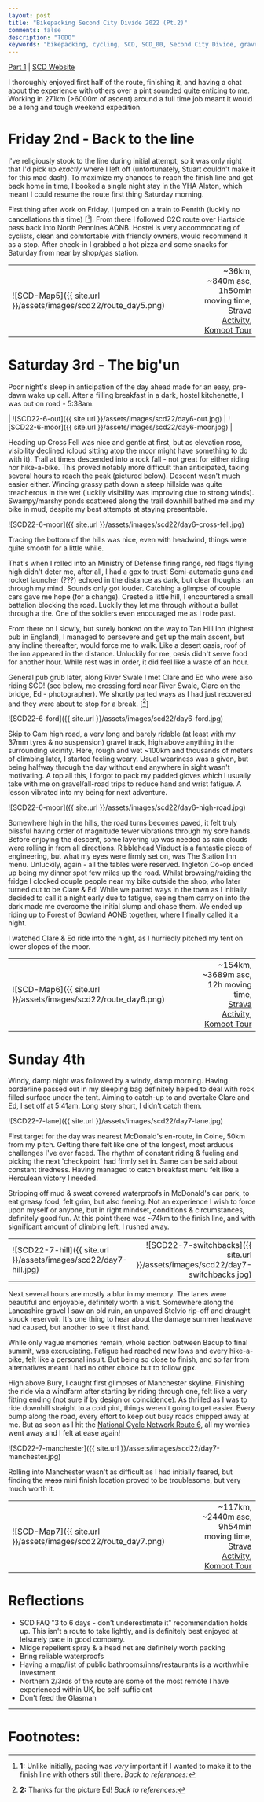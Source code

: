 ```yaml
---
layout: post
title: "Bikepacking Second City Divide 2022 (Pt.2)"
comments: false
description: "TODO"
keywords: "bikepacking, cycling, SCD, SCD_00, Second City Divide, gravel, Glasgow, Manchester, travel, leisure, 2022, Scotland, rough stuff, YHA Alston, Cross Fell, hike-a-bike, Tan Hill Inn, Cam high road, Ribblehead Viaduct, Forest of Bowland"
---
```


[Part 1](http://tomaskul.github.io/2022/bikepacking-second-city-divide-pt1/) | [SCD Website](https://www.secondcitydivide.cc/)

I thoroughly enjoyed first half of the route, finishing it, and having a chat about the experience with others over a pint sounded quite enticing to me. Working in 271km (>6000m of ascent) around a full time job meant it would be a long and tough weekend expedition.

# Friday 2nd - Back to the line
I've religiously stook to the line during initial attempt, so it was only right that I'd pick up _exactly_ where I left off (unfortunately, Stuart couldn't make it for this mad dash). To maximize my chances to reach the finish line and get back home in time, I booked a single night stay in the YHA Alston, which meant I could resume the route first thing Saturday morning.

First thing after work on Friday, I jumped on a train to Penrith (luckily no cancellations this time) [[^1]]. From there I followed C2C route over Hartside pass back into North Pennines AONB. Hostel is very accommodating of cyclists, clean and comfortable with friendly owners, would recommend it as a stop. After check-in I grabbed a hot pizza and some snacks for Saturday from near by shop/gas station.

| | |
| :--- | ---: |
| ![SCD-Map5]({{ site.url }}/assets/images/scd22/route_day5.png) | ~36km, ~840m asc,<br/> 1h50min moving time, <br/> [Strava Activity](https://www.strava.com/activities/7743490408), [Komoot Tour](https://www.komoot.com/tour/912619608)|

# Saturday 3rd - The big'un
Poor night's sleep in anticipation of the day ahead made for an easy, pre-dawn wake up call. After a filling breakfast in a dark, hostel kitchenette, I was out on road - 5:38am.

| ![SCD22-6-out]({{ site.url }}/assets/images/scd22/day6-out.jpg) | ![SCD22-6-moor]({{ site.url }}/assets/images/scd22/day6-moor.jpg) |

Heading up Cross Fell was nice and gentle at first, but as elevation rose, visibility declined (cloud sitting atop the moor might have something to do with it). Trail at times descended into a rock fall - not great for either riding nor hike-a-bike. This proved notably more difficult than anticipated, taking several hours to reach the peak (pictured below). Descent wasn't much easier either. Winding grassy path down a steep hillside was quite treacherous in the wet (luckily visibility was improving due to strong winds). Swampy/marshy ponds scattered along the trail downhill bathed me and my bike in mud, despite my best attempts at staying presentable.

![SCD22-6-moor]({{ site.url }}/assets/images/scd22/day6-cross-fell.jpg)

Tracing the bottom of the hills was nice, even with headwind, things were quite smooth for a little while. 

That's when I rolled into an Ministry of Defense firing range, red flags flying high didn't deter me, after all, I had a gpx to trust! Semi-automatic guns and rocket launcher (???) echoed in the distance as dark, but clear thoughts ran through my mind. Sounds only got louder. Catching a glimpse of couple cars gave me hope (for a change). Crested a little hill, I encountered a small battalion blocking the road. Luckily they let me through without a bullet through a tire. One of the soldiers even encouraged me as I rode past.

From there on I slowly, but surely bonked on the way to Tan Hill Inn (highest pub in England), I managed to persevere and get up the main ascent, but any incline thereafter, would force me to walk. Like a desert oasis, roof of the inn appeared in the distance. Unluckily for me, oasis didn't serve food for another hour. While rest was in order, it did feel like a waste of an hour.

General pub grub later, along River Swale I met Clare and Ed who were also riding SCD! (see below, me crossing ford near River Swale, Clare on the bridge, Ed - photographer). We shortly parted ways as I had just recovered and they were about to stop for a break. [[^2]]

![SCD22-6-ford]({{ site.url }}/assets/images/scd22/day6-ford.jpg)

Skip to Cam high road, a very long and barely ridable (at least with my 37mm tyres & no suspension) gravel track, high above anything in the surrounding vicinity. Here, rough and wet ~100km and thousands of meters of climbing later, I started feeling weary. Usual weariness was a given, but being halfway through the day without end anywhere in sight wasn't motivating. A top all this, I forgot to pack my padded gloves which I usually take with me on gravel/all-road trips to reduce hand and wrist fatigue. A lesson vibrated into my being for next adventure.

![SCD22-6-moor]({{ site.url }}/assets/images/scd22/day6-high-road.jpg)

Somewhere high in the hills, the road turns becomes paved, it felt truly blissful having order of magnitude fewer vibrations through my sore hands. Before enjoying the descent, some layering up was needed as rain clouds were rolling in from all directions. Ribblehead Viaduct is a fantastic piece of engineering, but what my eyes were firmly set on, was The Station Inn menu. Unluckily, again - all the tables were reserved. Ingleton Co-op ended up being my dinner spot few miles up the road. Whilst browsing/raiding the fridge I clocked couple people near my bike outside the shop, who later turned out to be Clare & Ed! While we parted ways in the town as I initially decided to call it a night early due to fatigue, seeing them carry on into the dark made me overcome the initial slump and chase them. We ended up riding up to Forest of Bowland AONB together, where I finally called it a night.

I watched Clare & Ed ride into the night, as I hurriedly pitched my tent on lower slopes of the moor.

|||
| :--- | ---: |
| ![SCD-Map6]({{ site.url }}/assets/images/scd22/route_day6.png) | ~154km, ~3689m asc,<br/> 12h moving time, <br/> [Strava Activity](https://www.strava.com/activities/7751675430), [Komoot Tour](https://www.komoot.com/tour/914602467)|


# Sunday 4th
Windy, damp night was followed by a windy, damp morning. Having borderline passed out in my sleeping bag definitely helped to deal with rock filled surface under the tent. Aiming to catch-up to and overtake Clare and Ed, I set off at 5:41am. Long story short, I didn't catch them.

![SCD22-7-lane]({{ site.url }}/assets/images/scd22/day7-lane.jpg)

First target for the day was nearest McDonald's en-route, in Colne, 50km from my pitch. Getting there felt like one of the longest, most arduous challenges I've ever faced. The rhythm of constant riding & fueling and picking the next 'checkpoint' had firmly set in. Same can be said about constant tiredness. Having managed to catch breakfast menu felt like a Herculean victory I needed.

Stripping off mud & sweat covered waterproofs in McDonald's car park, to eat greasy food, felt grim, but also freeing. Not an experience I wish to force upon myself or anyone, but in right mindset, conditions & circumstances, definitely good fun. At this point there was ~74km to the finish line, and with significant amount of climbing left, I rushed away.

|||
| :--- | ---: |
| ![SCD22-7-hill]({{ site.url }}/assets/images/scd22/day7-hill.jpg) | ![SCD22-7-switchbacks]({{ site.url }}/assets/images/scd22/day7-switchbacks.jpg) |

Next several hours are mostly a blur in my memory. The lanes were beautiful and enjoyable, definitely worth a visit. Somewhere along the Lancashire gravel I saw an old ruin, an unpaved Stelvio rip-off and draught struck reservoir. It's one thing to hear about the damage summer heatwave had caused, but another to see it first hand.

While only vague memories remain, whole section between Bacup to final summit, was excruciating. Fatigue had reached new lows and every hike-a-bike, felt like a personal insult. But being so close to finish, and so far from alternatives meant I had no other choice but to follow gpx.

High above Bury, I caught first glimpses of Manchester skyline. Finishing the ride via a windfarm after starting by riding through one, felt like a very fitting ending (not sure if by design or coincidence). As thrilled as I was to ride downhill straight to a cold pint, things weren't going to get easier. Every bump along the road, every effort to keep out busy roads chipped away at me. But as soon as I hit the [National Cycle Network Route 6](https://www.sustrans.org.uk/find-a-route-on-the-national-cycle-network/route-6/), all my worries went away and I felt at ease again!

![SCD22-7-manchester]({{ site.url }}/assets/images/scd22/day7-manchester.jpg)

Rolling into Manchester wasn't as difficult as I had initially feared, but finding the ~~mass~~ mini finish location proved to be troublesome, but very much worth it.

|||
| :--- | ---: |
| ![SCD-Map7]({{ site.url }}/assets/images/scd22/route_day7.png) | ~117km, ~2440m asc,<br/> 9h54min moving time, <br/> [Strava Activity](https://www.strava.com/activities/7754919721 ), [Komoot Tour](https://www.komoot.com/tour/915656593)|

# Reflections
- SCD FAQ "3 to 6 days - don’t underestimate it" recommendation holds up. This isn't a route to take lightly, and is definitely best enjoyed at leisurely pace in good company.
- Midge repellent spray & a head net are definitely worth packing
- Bring reliable waterproofs
- Having a map/list of public bathrooms/inns/restaurants is a worthwhile investment
- Northern 2/3rds of the route are some of the most remote I have experienced within UK, be self-sufficient
- Don't feed the Glasman

---
# Footnotes:
[^1]: **1:** Unlike initially, pacing was *very* important if I wanted to make it to the finish line with others still there. _Back to references:_
[^2]: **2:** Thanks for the picture Ed! _Back to references:_